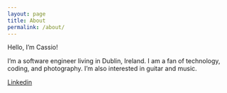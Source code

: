 ```yaml
---
layout: page
title: About
permalink: /about/
---
```


Hello, I’m Cassio!

I’m a software engineer living in Dublin, Ireland. I am a fan of technology, coding, and photography. I’m also interested in guitar and music.

[Linkedin](https://www.linkedin.com/in/cassiodias/)

